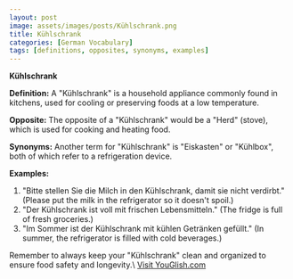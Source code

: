 ```yaml
---
layout: post
image: assets/images/posts/Kühlschrank.png
title: Kühlschrank
categories: [German Vocabulary]
tags: [definitions, opposites, synonyms, examples]
---
```


**Kühlschrank**

**Definition:** A "Kühlschrank" is a household appliance commonly found in kitchens, used for cooling or preserving foods at a low temperature.

**Opposite:** The opposite of a "Kühlschrank" would be a "Herd" (stove), which is used for cooking and heating food.

**Synonyms:** Another term for "Kühlschrank" is "Eiskasten" or "Kühlbox", both of which refer to a refrigeration device.

**Examples:** 
1. "Bitte stellen Sie die Milch in den Kühlschrank, damit sie nicht verdirbt." (Please put the milk in the refrigerator so it doesn't spoil.)
2. "Der Kühlschrank ist voll mit frischen Lebensmitteln." (The fridge is full of fresh groceries.)
3. "Im Sommer ist der Kühlschrank mit kühlen Getränken gefüllt." (In summer, the refrigerator is filled with cold beverages.)

Remember to always keep your "Kühlschrank" clean and organized to ensure food safety and longevity.\ <a id="yg-widget-0" class="youglish-widget" data-query="Kühlschrank" data-lang="german" data-components="8412" data-auto-start="0" data-bkg-color="theme_light" data-title="How%20to%20pronounce%20Kühlschrank%20in%20German"  rel="nofollow" href="https://youglish.com">Visit YouGlish.com</a><script async src="https://youglish.com/public/emb/widget.js" charset="utf-8"></script>